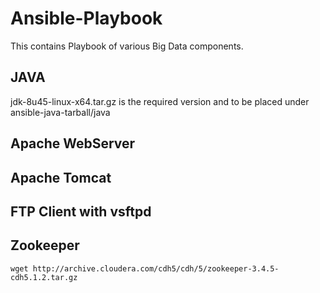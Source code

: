 # Ansible-Playbook

This contains Playbook of various Big Data components.

## JAVA

jdk-8u45-linux-x64.tar.gz is the required version and to be placed under ansible-java-tarball/java

## Apache WebServer

## Apache Tomcat

## FTP Client with vsftpd 

## Zookeeper

`` wget http://archive.cloudera.com/cdh5/cdh/5/zookeeper-3.4.5-cdh5.1.2.tar.gz ``



